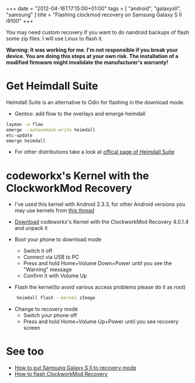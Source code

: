 +++
date = "2012-04-16T17:15:00+01:00"
tags = [ "android", "galaxysII", "samsung" ]
title = "Flashing clockmod recovery on Samsung Galaxy S II i9100"
+++

You may need custom recovery if you want to do nandroid backups of flash some zip files. I will use Linux to flash it.

<!--more-->

**Warning: It was working for me. I'm not responsible if you break your device. You are doing this steps at your own risk. The installation of a modified firmware might invalidate the manufacturer's warranty!**


# Get Heimdall Suite

Heimdall Suite is an alternative to Odin for flashing in the download mode.

- Gentoo: add flow to the overlays and emerge heimdall

```bash
layman -a flow
emerge --autounmask-write heimdall
etc-update
emerge heimdall
```

- For other distributions take a look at [offical page of Heimdall Suite](http://www.glassechidna.com.au/products/heimdall/)

# codeworkx's Kernel with the ClockworkMod Recovery

- I've used this kernel with Android 2.3.3, for other Android versions you may use kernels from [this thread](http://forum.xda-developers.com/showthread.php?t=1103399)
- [Download](http://cmw.22aaf3.com/c1/recovery/recovery-clockwork-4.0.1.4-galaxys2.tar) codeworkx's Kernel with the ClockworkMod Recovery 4.0.1.4 and unpack it
- Boot your phone to download mode
  - Switch it off
  - Connect via USB to PC
  - Press and hold Home+Volume Down+Power until you see the "Warning" message
  - Confirm it with Volume Up

- Flash the kernel(to avoid various access problems please do it as root)

```bash
    heimdall flash --kernel zImage
```

- Change to recovery mode
  - Switch your phone off
  - Press and hold Home+Volume Up+Power until you see recovery screen

# See too

- [How to put Samsung Galaxy S II to recovery mode](http://forum.xda-developers.com/wiki/Samsung_Galaxy_S_II_Series#Recovery_Mode)
- [How to flash ClockworkMod Recovery](http://wiki.cyanogenmod.com/wiki/Samsung_Galaxy_S_II:_Full_Update_Guide#Installing_the_ClockworkMod_Recovery)
